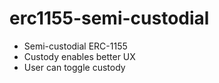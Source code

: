 # erc1155-semi-custodial

- Semi-custodial ERC-1155
- Custody enables better UX
- User can toggle custody

